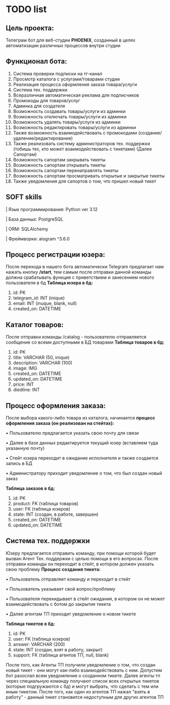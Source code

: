 #  TODO list
## Цель проекта: 
Телеграм бот для веб-студии **PHOENIX**, созданный в целях автоматизации различных процессов внутри студии

## Функционал бота:
1. Система проверки подписки на тг-канал
2. Просмотр каталога с услугами/товарами студии
3. Реализация процесса оформления заказа товара/услуги
4. Система тех. поддержки
5. Всеразличная автоматическая реклама для подписчиков
6. Промокоды для товаров/услуг
7. Админка для создателя
8. Возможность создавать товары/услуги из админки
9. Возможность отключать товары/услуги из админки
10. Возможность удалять товары/услуги из админки
11. Возможность редактировать товары/услуги из админки
12. Также возможность взаимодействовать с промокодами (создание/удаление/редактирование)
13. Также реализовать систему администраторов тех. поддержки (тобишь тех, кто может взаимодействовать с тикетами) (Далее Сапортам)
14. Возможность сапортам закрывать тикеты
15. Возможность сапортам открывать тикеты
16. Возможность сапортам перенаправлять тикеты
17. Возможность сапортам просматривать открытые и закрытые тикеты
18. Также уведомления для сапортов о том, что пришел новый тикет

## SOFT skills
| Язык программирования: Python ver 3.12

| База данных: PostgreSQL

| ORM: SQLAlchemy

| Фреймворки: aiogram ^3.6.0

## Процесс регистрации юзера:
После перехода в нашего бота автоматически Telegram предлагает нам нажать кнопку **/start**, тем самым после отправки данной команды должна срабатывать функция с приветствием и занесением нового пользователя в бд
**Таблица юзера в бд:**
1. id: PK
2. telegram_id: INT (inique)
3. email: INT (inuque, blank, null)
4. created_on: DATETIME

## Каталог товаров:
После отправки команды /catalog - пользователю отправляется сообщение со всеми доступными в БД товарами
**Таблица товаров в бд:**
1. id: PK
2. title: VARCHAR (50, inique)
3. description: VARCHAR (100)
4. image: IMG
5. created_on: DATETIME
6. updated_on: DATETIME
7. price: INT
8. diedline: INT

## Процесс оформления заказа:
После выбора какого-либо товара из каталога, начинается **процесс оформления заказа (он реализован на стейтах):**

• Пользователю предлагается указать свою почту для связи

• Далее в базе данных редактируется текущий юзер (вставляем туда указанную почту)

• Стейт юзера переходит в ожидание исполнителя и также создается запись в БД

• Администратору приходит уведомление о том, что был создан новый заказ

**Таблица заказов в бд:**
1. id: PK
2. product: FK (таблица товаров)
3. user: FK (таблица юзеров)
4. state: INT (создан, в работе, завершен)
5. created_on: DATETIME
6. updated_on: DATETIME

## Система тех. поддержки
Юзеру предлагается отправить команду, при помощи которой будет вызван Агент Тех. поддержки с целью помощи в его вопросах. После отправки команды он переходит в стейт, в котором должен указать свою проблему
**Процесс создания тикета:**

• Пользователь отправляет команду и переходит в стейт

• Пользователь указывает свой вопрос/проблему

• Пользователя перекидывает в стейт ожидания, в котором он не может взаимодействовать с ботом до закрытия тикета

• Далее агентам ТП приходит уведомление о новом тикете

**Таблица тикетов в бд:**
1. id: PK
2. user: FK (таблица юзеров)
3. answer: VARCHAR (200)
4. state: INT (создан, взят в работу, закрыт)
5. support: FK (таблица агентов ТП, null, blank)

После того, как Агенты ТП получили уведомление о том, что создан новый тикет - они могут как-либо взаимодействовать с ним. Допустим бот разослал всем уведомление о созданном тикете. Далее агенты тп через специальную команду получают список всех открытых тикетов (которые подгружаются с бд) и могут выбрать, что сделать с тем или иным тикетом. После того, как один из агентов ТП нажал "взять в работу" - данный тикет становится недоступным для других агентов ТП
